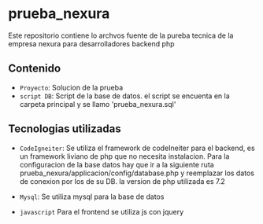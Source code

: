 # prueba_nexura

Este repositorio contiene lo archvos fuente de la pureba tecnica de la empresa nexura para desarrolladores backend php

## Contenido

* `Proyecto`: Solucion de la prueba
* `script DB`: Script de la base de datos. el script se encuenta en la carpeta principal y se llamo 'prueba_nexura.sql'

## Tecnologias utilizadas

* `CodeIgneiter`: Se utiliza el framework de codeIneiter para el backend, es un framework liviano de php que no necesita instalacion. Para la configuracion de la base
datos hay que ir a la siguiente ruta prueba_nexura/applicacion/config/database.php y reemplazar los datos de conexion por los de su DB. la version de php utilizada es 7.2


* `Mysql`: Se utiliza mysql para la base de datos

* `javascript` Para el frontend se utiliza js con jquery
